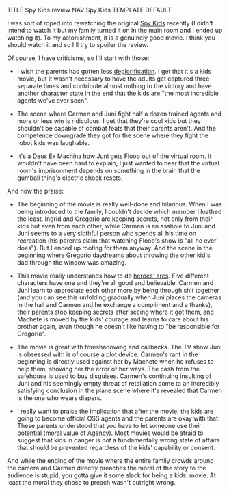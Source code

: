 TITLE Spy Kids review
NAV Spy Kids
TEMPLATE DEFAULT

I was sort of roped into rewatching the original [Spy Kids](https://en.wikipedia.org/wiki/Spy_Kids) recently (I didn't intend to watch it but my family turned it on in the main room and I ended up watching it). To my astonishment, it is a genuinely good movie. I think you should watch it and so I'll try to spoiler the review.

Of course, I have criticisms, so I'll start with those:

* I wish the parents had gotten less [deglorification](/fiction/glory). I get that it's a kids movie, but it wasn't necessary to have <span class="spoiler">the adults get captured three separate times and contribute almost nothing to the victory and have another character state in the end that the kids are "the most incredible agents we've ever seen"</span>.

* The scene where Carmen and Juni fight half a dozen trained agents and more or less win is ridiculous. I get that they're cool kids but they shouldn't be capable of combat feats that their parents aren't. And the competence downgrade they got for the scene where they fight the robot kids was laughable.

* It's a Deus Ex Machina how <span class="spoiler">Juni gets Floop out of the virtual room. It wouldn't have been hard to explain, I just wanted to hear that the virtual room's imprisonment depends on something in the brain that the gumball thing's electric shock resets</span>.

And now the praise:

* The beginning of the movie is really well-done and hilarious. When I was being introduced to the family, I couldn't decide which member I loathed the least. Ingrid and Gregorio are keeping secrets, not only from their kids but even from each other, while Carmen is an asshole to Juni and Juni seems to a very slothful person who spends all his time on recreation (his parents claim that watching Floop's show is "all he ever does"). But I ended up rooting for them anyway. And the scene in the beginning where <span class="spoiler">Gregorio daydreams about throwing the other kid's dad through the window</span> was amazing.

* This movie really understands how to do [heroes' arcs](/fiction/heroes). Five different characters have one and they're all good and believable. <span class="spoiler">Carmen and Juni learn to appreciate each other more by being through shit together (and you can see this unfolding gradually when Juni places the cameras in the hall and Carmen and he exchange a compliment and a thanks), their parents stop keeping secrets after seeing where it got them, and Machete is moved by the kids' courage and learns to care about his brother again, even though he doesn't like having to "be responsible for Gregorio".</span>

* The movie is great with foreshadowing and callbacks. <span class="spoiler">The TV show Juni is obsessed with is of course a plot device. Carmen's rant in the beginning is directly used against her by Machete when he refuses to help them, showing her the error of her ways. The cash from the safehouse is used to buy disguises. Carmen's continuing insulting of Juni and his seemingly empty threat of retaliation come to an incredibly satisfying conclusion in the plane scene where it's revealed that Carmen is the one who wears diapers</span>.

* I really want to praise the implication that after the movie, the kids are going to become official OSS agents and the parents are okay with that. These parents understood that you have to let someone use their potential ([moral value of Agency](/protagonism/virtues)). Most movies would be afraid to suggest that kids in danger is *not* a fundamentally wrong state of affairs that should be prevented regardless of the kids' capability or consent.

And while the ending of the movie where the entire family crowds around the camera and Carmen directly preaches the moral of the story to the audience is stupid, you gotta give it some slack for being a kids' movie. At least the moral they chose to preach wasn't outright wrong.
